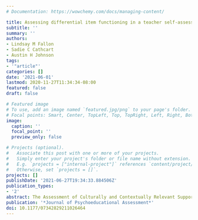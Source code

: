 ```yaml
---
# Documentation: https://wowchemy.com/docs/managing-content/

title: Assessing differential item functioning in a teacher self-assessment of cultural responsiveness
subtitle: ''
summary: ''
authors:
- Lindsay M Fallon
- Sadie C Cathcart
- Austin H Johnson
tags:
- '"article"'
categories: []
date: '2021-06-01'
lastmod: 2020-11-27T11:34:34-08:00
featured: false
draft: false

# Featured image
# To use, add an image named `featured.jpg/png` to your page's folder.
# Focal points: Smart, Center, TopLeft, Top, TopRight, Left, Right, BottomLeft, Bottom, BottomRight.
image:
  caption: ''
  focal_point: ''
  preview_only: false

# Projects (optional).
#   Associate this post with one or more of your projects.
#   Simply enter your project's folder or file name without extension.
#   E.g. `projects = ["internal-project"]` references `content/project/deep-learning/index.md`.
#   Otherwise, set `projects = []`.
projects: []
publishDate: '2021-06-27T19:34:33.884506Z'
publication_types:
- '2'
abstract: The Assessment of Culturally and Contextually Relevant Supports (ACCReS) was developed in response to the need for well-constructed instruments to measure teachers’ cultural responsiveness and guide decision-making related to professional development needs. The current study sought to evaluate the presence of differential item functioning (DIF) in ACCReS items and the magnitude of DIF, if detected. With a national sample of 999 grade K-12 teachers in the United States, we examined measurement invariance of ACCReS items in relation to responses from (a) racially and ethnically minoritized (REM) youth and white teachers (teacher race), (b) teachers in schools with 0–50% and 51–100% REM youth (student race), and (c) teachers with <1–5 years of teaching experience and teachers with >5 years of experience. Findings suggested that ACCReS items exhibited negligible levels of DIF. The lack of DIF found provides additional evidence for the validity of scores from the ACCReS to assess teachers’ cultural responsiveness. Furthermore, descriptive analyses revealed that teachers were more likely to agree with items pertaining to their own classroom practice than items related to access to adequate training and support. Results inform implications for future educational and measurement research.
publication: '*Journal of Psychoeducational Assessment*'
doi: 10.1177/07342829211026464
---
```

